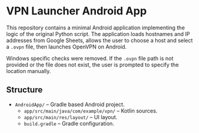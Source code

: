 # VPN Launcher Android App

This repository contains a minimal Android application implementing the logic of the original Python script. The application loads hostnames and IP addresses from Google Sheets, allows the user to choose a host and select a `.ovpn` file, then launches OpenVPN on Android.

Windows specific checks were removed. If the `.ovpn` file path is not provided or the file does not exist, the user is prompted to specify the location manually.

## Structure
- `AndroidApp/` – Gradle based Android project.
  - `app/src/main/java/com/example/vpn/` – Kotlin sources.
  - `app/src/main/res/layout/` – UI layout.
  - `build.gradle` – Gradle configuration.


